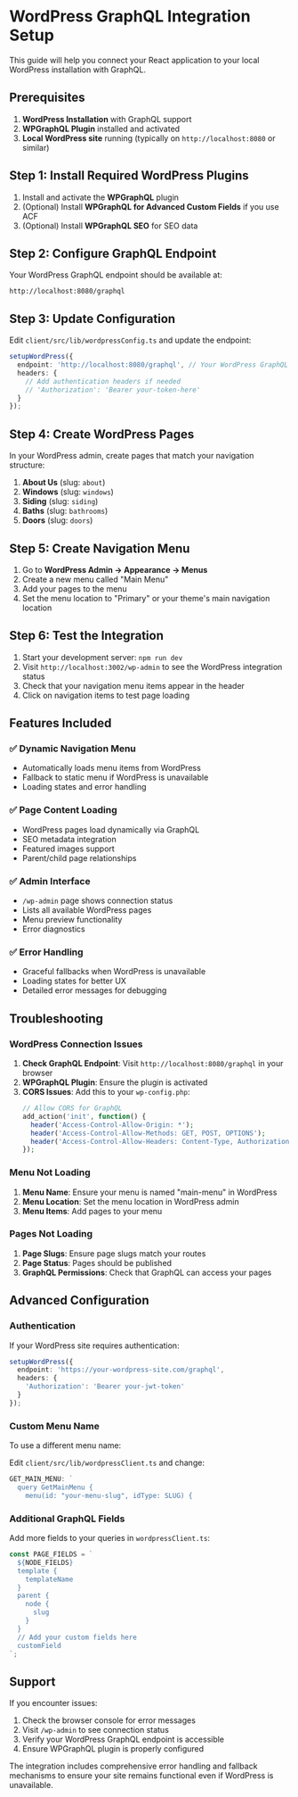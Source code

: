 # WordPress GraphQL Integration Setup

This guide will help you connect your React application to your local WordPress installation with GraphQL.

## Prerequisites

1. **WordPress Installation** with GraphQL support
2. **WPGraphQL Plugin** installed and activated
3. **Local WordPress site** running (typically on `http://localhost:8080` or similar)

## Step 1: Install Required WordPress Plugins

1. Install and activate the **WPGraphQL** plugin
2. (Optional) Install **WPGraphQL for Advanced Custom Fields** if you use ACF
3. (Optional) Install **WPGraphQL SEO** for SEO data

## Step 2: Configure GraphQL Endpoint

Your WordPress GraphQL endpoint should be available at:
```
http://localhost:8080/graphql
```

## Step 3: Update Configuration

Edit `client/src/lib/wordpressConfig.ts` and update the endpoint:

```typescript
setupWordPress({
  endpoint: 'http://localhost:8080/graphql', // Your WordPress GraphQL endpoint
  headers: {
    // Add authentication headers if needed
    // 'Authorization': 'Bearer your-token-here'
  }
});
```

## Step 4: Create WordPress Pages

In your WordPress admin, create pages that match your navigation structure:

1. **About Us** (slug: `about`)
2. **Windows** (slug: `windows`)
3. **Siding** (slug: `siding`)
4. **Baths** (slug: `bathrooms`)
5. **Doors** (slug: `doors`)

## Step 5: Create Navigation Menu

1. Go to **WordPress Admin → Appearance → Menus**
2. Create a new menu called "Main Menu"
3. Add your pages to the menu
4. Set the menu location to "Primary" or your theme's main navigation location

## Step 6: Test the Integration

1. Start your development server: `npm run dev`
2. Visit `http://localhost:3002/wp-admin` to see the WordPress integration status
3. Check that your navigation menu items appear in the header
4. Click on navigation items to test page loading

## Features Included

### ✅ Dynamic Navigation Menu
- Automatically loads menu items from WordPress
- Fallback to static menu if WordPress is unavailable
- Loading states and error handling

### ✅ Page Content Loading
- WordPress pages load dynamically via GraphQL
- SEO metadata integration
- Featured images support
- Parent/child page relationships

### ✅ Admin Interface
- `/wp-admin` page shows connection status
- Lists all available WordPress pages
- Menu preview functionality
- Error diagnostics

### ✅ Error Handling
- Graceful fallbacks when WordPress is unavailable
- Loading states for better UX
- Detailed error messages for debugging

## Troubleshooting

### WordPress Connection Issues

1. **Check GraphQL Endpoint**: Visit `http://localhost:8080/graphql` in your browser
2. **WPGraphQL Plugin**: Ensure the plugin is activated
3. **CORS Issues**: Add this to your `wp-config.php`:
   ```php
   // Allow CORS for GraphQL
   add_action('init', function() {
     header('Access-Control-Allow-Origin: *');
     header('Access-Control-Allow-Methods: GET, POST, OPTIONS');
     header('Access-Control-Allow-Headers: Content-Type, Authorization');
   });
   ```

### Menu Not Loading

1. **Menu Name**: Ensure your menu is named "main-menu" in WordPress
2. **Menu Location**: Set the menu location in WordPress admin
3. **Menu Items**: Add pages to your menu

### Pages Not Loading

1. **Page Slugs**: Ensure page slugs match your routes
2. **Page Status**: Pages should be published
3. **GraphQL Permissions**: Check that GraphQL can access your pages

## Advanced Configuration

### Authentication
If your WordPress site requires authentication:

```typescript
setupWordPress({
  endpoint: 'https://your-wordpress-site.com/graphql',
  headers: {
    'Authorization': 'Bearer your-jwt-token'
  }
});
```

### Custom Menu Name
To use a different menu name:

Edit `client/src/lib/wordpressClient.ts` and change:
```typescript
GET_MAIN_MENU: `
  query GetMainMenu {
    menu(id: "your-menu-slug", idType: SLUG) {
```

### Additional GraphQL Fields
Add more fields to your queries in `wordpressClient.ts`:

```typescript
const PAGE_FIELDS = `
  ${NODE_FIELDS}
  template {
    templateName
  }
  parent {
    node {
      slug
    }
  }
  // Add your custom fields here
  customField
`;
```

## Support

If you encounter issues:

1. Check the browser console for error messages
2. Visit `/wp-admin` to see connection status
3. Verify your WordPress GraphQL endpoint is accessible
4. Ensure WPGraphQL plugin is properly configured

The integration includes comprehensive error handling and fallback mechanisms to ensure your site remains functional even if WordPress is unavailable.